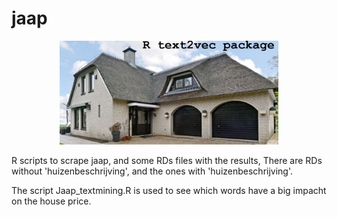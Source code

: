 # jaap
<p align="center">
  <img src="huisenblog.png" width="350"/>
</p>
R scripts to scrape jaap, and some RDs files with the results, There are RDs without 'huizenbeschrijving', and the ones with 'huizenbeschrijving'.

The script Jaap_textmining.R is used to see which words have a big impacht on the house price.


